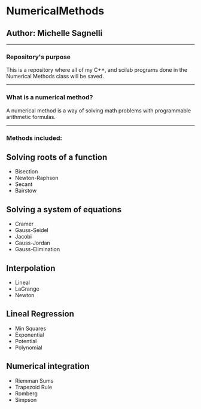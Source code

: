 # NumericalMethods

## Author: Michelle Sagnelli
*****
### Repository's purpose

This is a repository where all of my C++, and scilab programs done in the
Numerical Methods class will be saved.
*****
### What is a numerical method?

A numerical method is a way of solving math problems with programmable
arithmetic formulas.
*****

### Methods included:

## Solving roots of a function
* Bisection
* Newton-Raphson
* Secant
* Bairstow
## Solving a system of equations
* Cramer
* Gauss-Seidel
* Jacobi
* Gauss-Jordan
* Gauss-Elimination
## Interpolation
* Lineal
* LaGrange
* Newton
## Lineal Regression
* Min Squares
* Exponential
* Potential
* Polynomial
## Numerical integration
* Riemman Sums
* Trapezoid Rule
* Romberg
* Simpson
